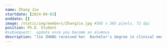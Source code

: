 ```yaml
---
name: Zhang Jie
startdate: [2024-09-01]
enddate: []
image: /static/img/members/ZhangJie.jpg #365 x 365 pixels, 72 dpi
position: Ph.D. Student
#subsequent:  update once you become an alumnus
description: "Jie ZHANG received her  Bachelor's degree in clinical medicine and master's degree in clinical oncology from WuHan University, where she focused on the colorectal cancer basic research supervised by prof. Qibin SONG. In ZHANG lab, she will pay attention on the biogenesis and function of circular RNA."
---
```

